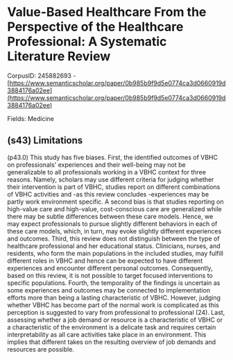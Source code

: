 # Value-Based Healthcare From the Perspective of the Healthcare Professional: A Systematic Literature Review

CorpusID: 245882693 - [https://www.semanticscholar.org/paper/0b985b9f9d5e0774ca3d0660919d3884176a02ee](https://www.semanticscholar.org/paper/0b985b9f9d5e0774ca3d0660919d3884176a02ee)

Fields: Medicine

## (s43) Limitations
(p43.0) This study has five biases. First, the identified outcomes of VBHC on professionals' experiences and their well-being may not be generalizable to all professionals working in a VBHC context for three reasons. Namely, scholars may use different criteria for judging whether their intervention is part of VBHC, studies report on different combinations of VBHC activities and -as this review concludes -experiences may be partly work environment specific. A second bias is that studies reporting on high-value care and high-value, cost-conscious care are generalized while there may be subtle differences between these care models. Hence, we may expect professionals to pursue slightly different behaviors in each of these care models, which, in turn, may evoke slightly different experiences and outcomes. Third, this review does not distinguish between the type of healthcare professional and her educational status. Clinicians, nurses, and residents, who form the main populations in the included studies, may fulfill different roles in VBHC and hence can be expected to have different experiences and encounter different personal outcomes. Consequently, based on this review, it is not possible to target focused interventions to specific populations. Fourth, the temporality of the findings is uncertain as some experiences and outcomes may be connected to implementation efforts more than being a lasting characteristic of VBHC. However, judging whether VBHC has become part of the normal work is complicated as this perception is suggested to vary from professional to professional (24). Last, assessing whether a job demand or resource is a characteristic of VBHC or a characteristic of the environment is a delicate task and requires certain interpretability as all care activities take place in an environment. This implies that different takes on the resulting overview of job demands and resources are possible.
